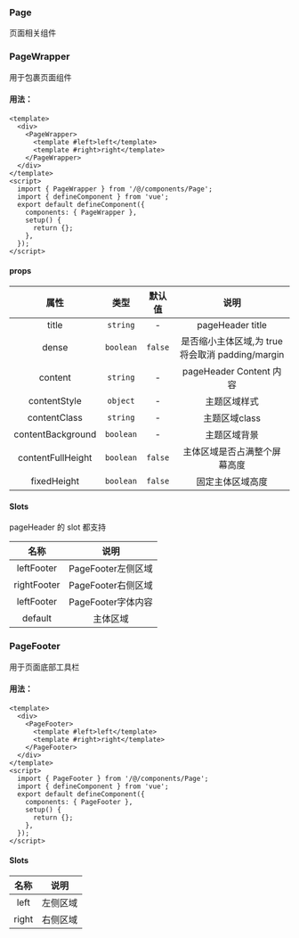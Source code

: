 ### Page
页面相关组件

### PageWrapper
用于包裹页面组件 <br>

#### 用法：
```vue
<template>
  <div>
    <PageWrapper>
      <template #left>left</template>
      <template #right>right</template>
    </PageWrapper>
  </div>
</template>
<script>
  import { PageWrapper } from '/@/components/Page';
  import { defineComponent } from 'vue';
  export default defineComponent({
    components: { PageWrapper },
    setup() {
      return {};
    },
  });
</script>
```
#### props

| 属性 | 类型 | 默认值 | 说明 |
| :-: | :-: | :-: | :-: |
| title | `string` | - | pageHeader title |
| dense | `boolean` | `false` | 是否缩小主体区域,为 true 将会取消 padding/margin |
| content | `string` | - | pageHeader Content 内容 |
| contentStyle | `object` | - | 主题区域样式 |
| contentClass | `string` | - | 主题区域class |
| contentBackground | `boolean` | - | 主题区域背景 |
| contentFullHeight | `boolean` | `false` | 主体区域是否占满整个屏幕高度 |
| fixedHeight | `boolean` | `false` | 固定主体区域高度 |

#### Slots
pageHeader 的 slot 都支持

| 名称 | 说明 |
| :-: | :-: |
| leftFooter | PageFooter左侧区域 |
| rightFooter | PageFooter右侧区域 |
| leftFooter | PageFooter字体内容 |
| default | 主体区域 |

### PageFooter
用于页面底部工具栏<br>

#### 用法：
```vue
<template>
  <div>
    <PageFooter>
      <template #left>left</template>
      <template #right>right</template>
    </PageFooter>
  </div>
</template>
<script>
  import { PageFooter } from '/@/components/Page';
  import { defineComponent } from 'vue';
  export default defineComponent({
    components: { PageFooter },
    setup() {
      return {};
    },
  });
</script>
```
#### Slots

| 名称 | 说明 |
| :-: | :-: |
| left | 左侧区域 |
| right | 右侧区域 |
